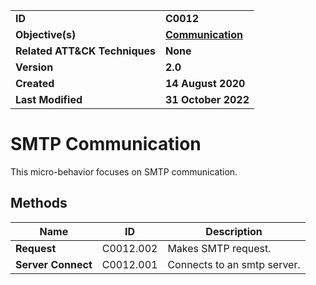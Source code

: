 <table>
<tr>
<td><b>ID</b></td>
<td><b>C0012</b></td>
</tr>
<tr>
<td><b>Objective(s)</b></td>
<td><b><a href="../communication">Communication</a></b></td>
</tr>
<tr>
<td><b>Related ATT&CK Techniques</b></td>
<td><b>None</b></td>
</tr>
<tr>
<td><b>Version</b></td>
<td><b>2.0</b></td>
</tr>
<tr>
<td><b>Created</b></td>
<td><b>14 August 2020</b></td>
</tr>
<tr>
<td><b>Last Modified</b></td>
<td><b>31 October 2022</b></td>
</tr>
</table>


SMTP Communication
==================
This micro-behavior focuses on SMTP communication. 

Methods
-------
|Name|ID|Description|
|---|---|---|
|**Request**|C0012.002|Makes SMTP request.|
|**Server Connect**|C0012.001|Connects to an smtp server.|
